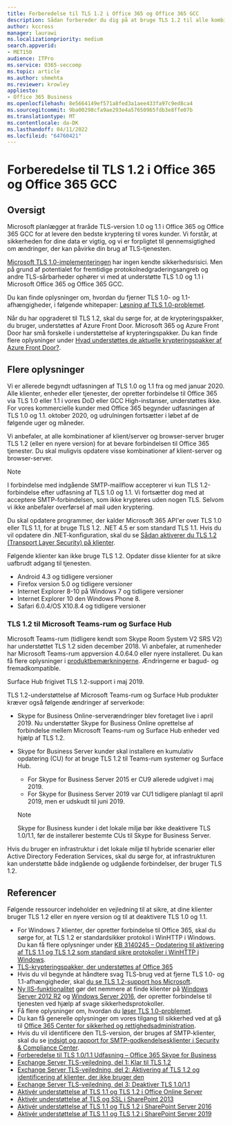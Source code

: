 ```yaml
---
title: Forberedelse til TLS 1.2 i Office 365 og Office 365 GCC
description: Sådan forbereder du dig på at bruge TLS 1.2 til alle kombinationer af klient-server og browser-server i Office 365 og Office 365 GCC efter understøttelse af TLS 1.0 og 1.1 er deaktiveret.
author: kccross
manager: laurawi
ms.localizationpriority: medium
search.appverid:
- MET150
audience: ITPro
ms.service: O365-seccomp
ms.topic: article
ms.author: shmehta
ms.reviewer: krowley
appliesto:
- Office 365 Business
ms.openlocfilehash: 8e5664149ef571a8fed3a1aee433fa97c9ed8ca4
ms.sourcegitcommit: 9ba00298cfa9ae293e4a57650965fdb3e8ffe07b
ms.translationtype: MT
ms.contentlocale: da-DK
ms.lasthandoff: 04/11/2022
ms.locfileid: "64760421"
---
```

# <a name="preparing-for-tls-12-in-office-365-and-office-365-gcc"></a>Forberedelse til TLS 1.2 i Office 365 og Office 365 GCC

## <a name="summary"></a>Oversigt

Microsoft planlægger at fraråde TLS-version 1.0 og 1.1 i Office 365 og Office 365 GCC for at levere den bedste kryptering til vores kunder. Vi forstår, at sikkerheden for dine data er vigtig, og vi er forpligtet til gennemsigtighed om ændringer, der kan påvirke din brug af TLS-tjenesten.

[Microsoft TLS 1.0-implementeringen](https://support.microsoft.com/help/3117336/schannel-implementation-of-tls-1-0-in-windows-security-status-update-n) har ingen kendte sikkerhedsrisici. Men på grund af potentialet for fremtidige protokolnedgraderingsangreb og andre TLS-sårbarheder ophører vi med at understøtte TLS 1.0 og 1.1 i Microsoft Office 365 og Office 365 GCC.

Du kan finde oplysninger om, hvordan du fjerner TLS 1.0- og 1.1-afhængigheder, i følgende whitepaper: [Løsning af TLS 1.0-problemet](https://www.microsoft.com/download/details.aspx?id=55266).

Når du har opgraderet til TLS 1.2, skal du sørge for, at de krypteringspakker, du bruger, understøttes af Azure Front Door. Microsoft 365 og Azure Front Door har små forskelle i understøttelse af krypteringspakker. Du kan finde flere oplysninger under [Hvad understøttes de aktuelle krypteringspakker af Azure Front Door?](/azure/frontdoor/front-door-faq#what-are-the-current-cipher-suites-supported-by-azure-front-door-).

## <a name="more-information"></a>Flere oplysninger

Vi er allerede begyndt udfasningen af TLS 1.0 og 1.1 fra og med januar 2020. Alle klienter, enheder eller tjenester, der opretter forbindelse til Office 365 via TLS 1.0 eller 1.1 i vores DoD eller GCC High-instanser, understøttes ikke. For vores kommercielle kunder med Office 365 begynder udfasningen af TLS 1.0 og 1.1. oktober 2020, og udrulningen fortsætter i løbet af de følgende uger og måneder.

Vi anbefaler, at alle kombinationer af klient/server og browser-server bruger TLS 1.2 (eller en nyere version) for at bevare forbindelsen til Office 365 tjenester. Du skal muligvis opdatere visse kombinationer af klient-server og browser-server.

  > [!NOTE]
  > I forbindelse med indgående SMTP-mailflow accepterer vi kun TLS 1.2-forbindelse efter udfasning af TLS 1.0 og 1.1. Vi fortsætter dog med at acceptere SMTP-forbindelsen, som ikke krypteres uden nogen TLS. Selvom vi ikke anbefaler overførsel af mail uden kryptering.

Du skal opdatere programmer, der kalder Microsoft 365 API'er over TLS 1.0 eller TLS 1.1, for at bruge TLS 1.2. .NET 4.5 er som standard TLS 1.1. Hvis du vil opdatere din .NET-konfiguration, skal du se [Sådan aktiverer du TLS 1.2 (Transport Layer Security) på klienter](/mem/configmgr/core/plan-design/security/enable-tls-1-2-client).

Følgende klienter kan ikke bruge TLS 1.2. Opdater disse klienter for at sikre uafbrudt adgang til tjenesten.

- Android 4.3 og tidligere versioner
- Firefox version 5.0 og tidligere versioner
- Internet Explorer 8-10 på Windows 7 og tidligere versioner
- Internet Explorer 10 den Windows Phone 8.
- Safari 6.0.4/OS X10.8.4 og tidligere versioner

### <a name="tls-12-for-microsoft-teams-rooms-and-surface-hub"></a>TLS 1.2 til Microsoft Teams-rum og Surface Hub

Microsoft Teams-rum (tidligere kendt som Skype Room System V2 SRS V2) har understøttet TLS 1.2 siden december 2018. Vi anbefaler, at rumenheder har Microsoft Teams-rum appversion 4.0.64.0 eller nyere installeret. Du kan få flere oplysninger i [produktbemærkningerne](/microsoftteams/room-systems/srs2-release-note). Ændringerne er bagud- og fremadkompatible.

Surface Hub frigivet TLS 1.2-support i maj 2019.

TLS 1.2-understøttelse af Microsoft Teams-rum og Surface Hub produkter kræver også følgende ændringer af serverkode:

- Skype for Business Online-serverændringer blev foretaget live i april 2019. Nu understøtter Skype for Business Online oprettelse af forbindelse mellem Microsoft Teams-rum og Surface Hub enheder ved hjælp af TLS 1.2.
- Skype for Business Server kunder skal installere en kumulativ opdatering (CU) for at bruge TLS 1.2 til Teams-rum systemer og Surface Hub.

  - For Skype for Business Server 2015 er CU9 allerede udgivet i maj 2019.
  - For Skype for Business Server 2019 var CU1 tidligere planlagt til april 2019, men er udskudt til juni 2019.

  > [!NOTE]
  > Skype for Business kunder i det lokale miljø bør ikke deaktivere TLS 1.0/1.1, før de installerer bestemte CUs til Skype for Business Server.

Hvis du bruger en infrastruktur i det lokale miljø til hybride scenarier eller Active Directory Federation Services, skal du sørge for, at infrastrukturen kan understøtte både indgående og udgående forbindelser, der bruger TLS 1.2.

## <a name="references"></a>Referencer

Følgende ressourcer indeholder en vejledning til at sikre, at dine klienter bruger TLS 1.2 eller en nyere version og til at deaktivere TLS 1.0 og 1.1.

- For Windows 7 klienter, der opretter forbindelse til Office 365, skal du sørge for, at TLS 1.2 er standardsikker protokol i WinHTTP i Windows. Du kan få flere oplysninger under [KB 3140245 – Opdatering til aktivering af TLS 1.1 og TLS 1.2 som standard sikre protokoller i WinHTTP i Windows](https://support.microsoft.com/help/3140245/update-to-enable-tls-1-1-and-tls-1-2-as-a-default-secure-protocols-in).
- [TLS-krypteringspakker, der understøttes af Office 365](/microsoft-365/compliance/technical-reference-details-about-encryption#tls-cipher-suites-supported-by-office-365)
- Hvis du vil begynde at håndtere svag TLS-brug ved at fjerne TLS 1.0- og 1.1-afhængigheder, skal [du se TLS 1.2-support hos Microsoft](https://cloudblogs.microsoft.com/microsoftsecure/2017/06/20/tls-1-2-support-at-microsoft/).
- [Ny IIS-funktionalitet](https://cloudblogs.microsoft.com/microsoftsecure/2017/09/07/new-iis-functionality-to-help-identify-weak-tls-usage/) gør det nemmere at finde klienter på [Windows Server 2012 R2](https://support.microsoft.com/help/4025335/windows-8-1-windows-server-2012-r2-update-kb4025335) og [Windows Server 2016](https://support.microsoft.com/help/4025334/windows-10-update-kb4025334), der opretter forbindelse til tjenesten ved hjælp af svage sikkerhedsprotokoller.
- Få flere oplysninger om, hvordan du [løser TLS 1.0-problemet](https://www.microsoft.com/download/details.aspx?id=55266).
- Du kan få generelle oplysninger om vores tilgang til sikkerhed ved at gå til [Office 365 Center for sikkerhed og rettighedsadministration](https://www.microsoft.com/trustcenter/cloudservices/office365).
- Hvis du vil identificere den TLS-version, der bruges af SMTP-klienter, skal du se [indsigt og rapport for SMTP-godkendelsesklienter i Security & Compliance Center](../security/office-365-security/mfi-smtp-auth-clients-report.md).
- [Forberedelse til TLS 1.0/1.1 Udfasning – Office 365 Skype for Business](https://techcommunity.microsoft.com/t5/Skype-for-Business-Blog/Preparing-for-TLS-1-0-1-1-Deprecation-O365-Skype-for-Business/ba-p/222247)
- [Exchange Server TLS-vejledning, del 1: Klar til TLS 1.2](https://techcommunity.microsoft.com/t5/exchange-team-blog/exchange-server-tls-guidance-part-1-getting-ready-for-tls-1-2/ba-p/607649)
- [Exchange Server TLS-vejledning, del 2: Aktivering af TLS 1.2 og identificering af klienter, der ikke bruger den](https://techcommunity.microsoft.com/t5/exchange-team-blog/exchange-server-tls-guidance-part-2-enabling-tls-1-2-and/ba-p/607761)
- [Exchange Server TLS-vejledning, del 3: Deaktiver TLS 1.0/1.1](https://techcommunity.microsoft.com/t5/exchange-team-blog/exchange-server-tls-guidance-part-3-turning-off-tls-1-0-1-1/ba-p/607898)
- [Aktivér understøttelse af TLS 1.1 og TLS 1.2 i Office Online Server](/officeonlineserver/enable-tls-1-1-and-tls-1-2-support-in-office-online-server)
- [Aktivér understøttelse af TLS og SSL i SharePoint 2013](/sharepoint/security-for-sharepoint-server/enable-tls-and-ssl-support-in-sharepoint-2013)
- [Aktivér understøttelse af TLS 1.1 og TLS 1.2 i SharePoint Server 2016](/sharepoint/security-for-sharepoint-server/enable-tls-1-1-and-tls-1-2-support-in-sharepoint-server-2016)
- [Aktivér understøttelse af TLS 1.1 og TLS 1.2 i SharePoint Server 2019](/sharepoint/security-for-sharepoint-server/enable-tls-1-1-and-tls-1-2-support-in-sharepoint-server-2019)
